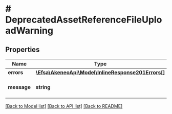 # # DeprecatedAssetReferenceFileUploadWarning

## Properties

Name | Type | Description | Notes
------------ | ------------- | ------------- | -------------
**errors** | [**\Efsa\AkeneoApi\Model\InlineResponse201Errors[]**](InlineResponse201Errors.md) |  | [optional]
**message** | **string** | Message explaining the warning | [optional]

[[Back to Model list]](../../README.md#models) [[Back to API list]](../../README.md#endpoints) [[Back to README]](../../README.md)
